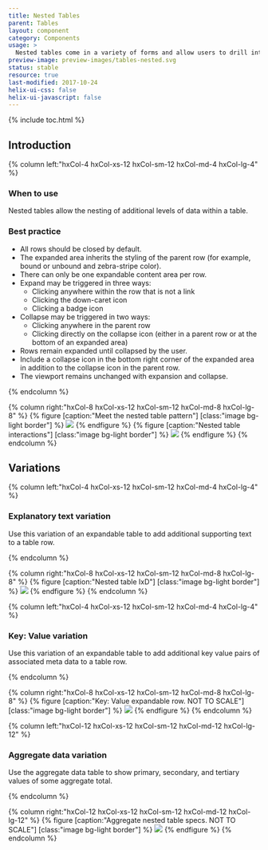```yaml
---
title: Nested Tables
parent: Tables
layout: component
category: Components
usage: >
  Nested tables come in a variety of forms and allow users to drill into additional data within a table row. By hiding this data behind a user interaction, the interface adheres to the low cognitive load goals of the table pattern, while allowing for more data rich layouts.
preview-image: preview-images/tables-nested.svg
status: stable
resource: true
last-modified: 2017-10-24
helix-ui-css: false
helix-ui-javascript: false
---
```


{% include toc.html %}

## Introduction

<div class="hxRow"  markdown="1">
{% column left:"hxCol-4 hxCol-xs-12 hxCol-sm-12 hxCol-md-4 hxCol-lg-4" %}

### When to use

Nested tables allow the nesting of additional levels of data within a table.

### Best practice

- All rows should be closed by default.
- The expanded area inherits the styling of the parent row (for example, bound or unbound and zebra-stripe color).
- There can only be one expandable content area per row.
- Expand may be triggered in three ways:
  - Clicking anywhere within the row that is not a link
  - Clicking the down-caret icon
  - Clicking a badge icon
- Collapse may be triggered in two ways:
  - Clicking anywhere in the parent row
  - Clicking directly on the collapse icon (either in a parent row or at the bottom of an expanded area)
- Rows remain expanded until collapsed by the user.
- Include a collapse icon in the bottom right corner of the expanded area in addition to the collapse icon in the parent row.
- The viewport remains unchanged with expansion and collapse.

{% endcolumn %}

{% column right:"hxCol-8 hxCol-xs-12 hxCol-sm-12 hxCol-md-8 hxCol-lg-8" %}
{% figure [caption:"Meet the nested table pattern"] [class:"image bg-light border"] %}
![]({{site.url}}/assets/images/components/tables/nested-tables/tables-nested-hero.svg)
{% endfigure %}
{% figure [caption:"Nested table interactions"] [class:"image bg-light border"] %}
![]({{site.url}}/assets/images/components/tables/nested-tables/tables-nested-ixd.svg)
{% endfigure %}
{% endcolumn %}
</div>

## Variations

<div class="hxRow"  markdown="1">
{% column left:"hxCol-4 hxCol-xs-12 hxCol-sm-12 hxCol-md-4 hxCol-lg-4" %}

### Explanatory text variation

Use this variation of an expandable table to add additional supporting text to a table row.

{% endcolumn %}

{% column right:"hxCol-8 hxCol-xs-12 hxCol-sm-12 hxCol-md-8 hxCol-lg-8" %}
{% figure [caption:"Nested table IxD"] [class:"image bg-light border"] %}
![]({{site.url}}/assets/images/components/tables/nested-tables/tables-explanatory.svg)
{% endfigure %}
{% endcolumn %}
</div>

<div class="hxRow"  markdown="1">
{% column left:"hxCol-4 hxCol-xs-12 hxCol-sm-12 hxCol-md-4 hxCol-lg-4" %}

### Key: Value variation

Use this variation of an expandable table to add additional key value pairs of associated meta data to a table row.

{% endcolumn %}

{% column right:"hxCol-8 hxCol-xs-12 hxCol-sm-12 hxCol-md-8 hxCol-lg-8" %}
{% figure [caption:"Key: Value expandable row. NOT TO SCALE"] [class:"image bg-light border"] %}
![]({{site.url}}/assets/images/components/tables/nested-tables/tables-key-value.svg)
{% endfigure %}
{% endcolumn %}
</div>

<div class="hxRow"  markdown="1">
{% column left:"hxCol-12 hxCol-xs-12 hxCol-sm-12 hxCol-md-12 hxCol-lg-12" %}

### Aggregate data variation

Use the aggregate data table to show primary, secondary, and tertiary values of some aggregate total.

{% endcolumn %}

{% column right:"hxCol-12 hxCol-xs-12 hxCol-sm-12 hxCol-md-12 hxCol-lg-12" %}
{% figure [caption:"Aggregate nested table specs. NOT TO SCALE"] [class:"image bg-light border"] %}
![]({{site.url}}/assets/images/components/tables/nested-tables/tables-aggregate.svg)
{% endfigure %}
{% endcolumn %}
</div>

